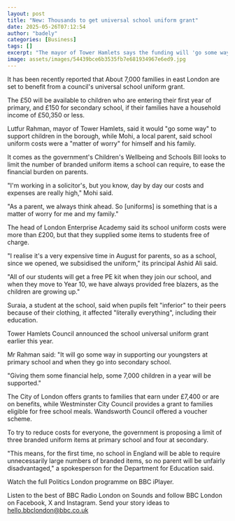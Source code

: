 ```yaml
---
layout: post
title: "New: Thousands to get universal school uniform grant"
date: 2025-05-26T07:12:54
author: "badely"
categories: [Business]
tags: []
excerpt: "The mayor of Tower Hamlets says the funding will 'go some way' to support children."
image: assets/images/54439bce6b3535fb7e681934967e6ed9.jpg
---
```


It has been recently reported that About 7,000 families in east London are set to benefit from a council's universal  school uniform grant.

The £50 will be available to children who are entering their first year of primary, and £150 for secondary school, if their families have a household income of £50,350 or less.

Lutfur Rahman, mayor of Tower Hamlets, said it would "go some way" to support children in the borough, while Mohi, a local parent, said school uniform costs were a "matter of worry" for himself and his family.

It comes as the government's Children's Wellbeing and Schools Bill looks to limit the number of branded uniform items a school can require, to ease the financial burden on parents.

"I'm working in a solicitor's, but you know, day by day our costs and expenses are really high," Mohi said. 

"As a parent, we always think ahead. So [uniforms] is something that is a matter of worry for me and my family."

The head of London Enterprise Academy said its school uniform costs were more than £200, but that they supplied some items to students free of charge.

"I realise it's a very expensive time in August for parents, so as a school, since we opened, we subsidised the uniform," its principal Ashid Ali said.

"All of our students will get a free PE kit when they join our school, and when they move to Year 10, we have always provided free blazers, as the children are growing up."

Suraia, a student at the school, said when pupils felt "inferior" to their peers because of their clothing, it affected "literally everything", including their education.

Tower Hamlets Council announced the school universal uniform grant earlier this year.

Mr Rahman said: "It will go some way in supporting our youngsters at primary school and when they go into secondary school.

"Giving them some financial help, some 7,000 children in a year will be supported."

The City of London offers grants to families that earn under £7,400 or are on benefits, while Westminster City Council provides a grant to families eligible for free school meals. Wandsworth Council offered a voucher scheme.

To try to reduce costs for everyone, the government is proposing a limit of three branded uniform items at primary school and four at secondary.

"This means, for the first time, no school in England will be able to require unnecessarily large numbers of branded items, so no parent will be unfairly disadvantaged," a spokesperson for the Department for Education said.

Watch the full Politics London programme on BBC iPlayer.

Listen to the best of BBC Radio London on Sounds and follow BBC London on Facebook, X and Instagram. Send your story ideas to hello.bbclondon@bbc.co.uk

